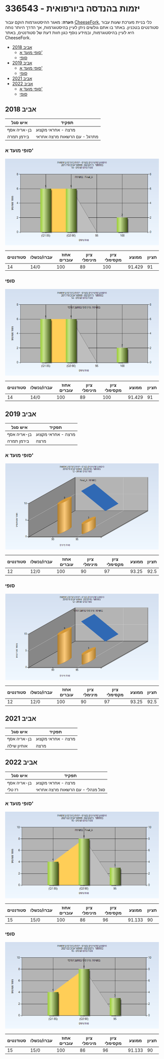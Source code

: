 # 336543 - יזמות בהנדסה ביורפואית

**הערה**: מאגר ההיסטוגרמות הוקם עבור [CheeseFork](https://cheesefork.cf/), כלי בניית מערכת שעות עבור סטודנטים בטכניון. באתר בו אתם גולשים ניתן לעיין בהיסטוגרמות, אך הדרך היותר נוחה היא לעיין בהיסטוגרמות, ובמידע נוסף כגון חוות דעת של סטודנטים, באתר CheeseFork.

* [אביב 2018](#201702)
  * [סופי מועד א'](#201702-Final_A)
  * [סופי](#201702-Finals)
* [אביב 2019](#201802)
  * [סופי מועד א'](#201802-Final_A)
  * [סופי](#201802-Finals)
* [אביב 2021](#202002)
* [אביב 2022](#202102)
  * [סופי מועד א'](#202102-Final_A)
  * [סופי](#202102-Finals)

<h2 id="201702">אביב 2018</h2>

| איש סגל | תפקיד |
| ---- | ---- |
| בן-אריה אסף | מרצה - אחראי מקצוע |
| בירמן תמרה | מתרגל - עם הרשאות מרצה אחראי |

<h3 id="201702-Final_A">סופי מועד א'</h3>

![201702 Final_A](201702/Final_A.png)

| סטודנטים | עברו/נכשלו | אחוז עוברים | ציון מינימלי | ציון מקסימלי | ממוצע | חציון |
| ---- | ---- | ---- | ---- | ---- | ---- | ---- |
| 14 | 14/0 | 100 | 89 | 100 | 91.429 | 91 |

<h3 id="201702-Finals">סופי</h3>

![201702 Finals](201702/Finals.png)

| סטודנטים | עברו/נכשלו | אחוז עוברים | ציון מינימלי | ציון מקסימלי | ממוצע | חציון |
| ---- | ---- | ---- | ---- | ---- | ---- | ---- |
| 14 | 14/0 | 100 | 89 | 100 | 91.429 | 91 |

<h2 id="201802">אביב 2019</h2>

| איש סגל | תפקיד |
| ---- | ---- |
| בן-אריה אסף | מרצה - אחראי מקצוע |
| בירמן תמרה | מרצה |

<h3 id="201802-Final_A">סופי מועד א'</h3>

![201802 Final_A](201802/Final_A.png)

| סטודנטים | עברו/נכשלו | אחוז עוברים | ציון מינימלי | ציון מקסימלי | ממוצע | חציון |
| ---- | ---- | ---- | ---- | ---- | ---- | ---- |
| 12 | 12/0 | 100 | 90 | 97 | 93.25 | 92.5 |

<h3 id="201802-Finals">סופי</h3>

![201802 Finals](201802/Finals.png)

| סטודנטים | עברו/נכשלו | אחוז עוברים | ציון מינימלי | ציון מקסימלי | ממוצע | חציון |
| ---- | ---- | ---- | ---- | ---- | ---- | ---- |
| 12 | 12/0 | 100 | 90 | 97 | 93.25 | 92.5 |

<h2 id="202002">אביב 2021</h2>

| איש סגל | תפקיד |
| ---- | ---- |
| בן-אריה אסף | מרצה - אחראי מקצוע |
| אוחיון שילה | מרצה |

<h2 id="202102">אביב 2022</h2>

| איש סגל | תפקיד |
| ---- | ---- |
| בן-אריה אסף | מרצה - אחראי מקצוע |
| רז טלי | סגל מנהלי - עם הרשאות מרצה אחראי |

<h3 id="202102-Final_A">סופי מועד א'</h3>

![202102 Final_A](202102/Final_A.png)

| סטודנטים | עברו/נכשלו | אחוז עוברים | ציון מינימלי | ציון מקסימלי | ממוצע | חציון |
| ---- | ---- | ---- | ---- | ---- | ---- | ---- |
| 15 | 15/0 | 100 | 86 | 96 | 91.133 | 90 |

<h3 id="202102-Finals">סופי</h3>

![202102 Finals](202102/Finals.png)

| סטודנטים | עברו/נכשלו | אחוז עוברים | ציון מינימלי | ציון מקסימלי | ממוצע | חציון |
| ---- | ---- | ---- | ---- | ---- | ---- | ---- |
| 15 | 15/0 | 100 | 86 | 96 | 91.133 | 90 |

